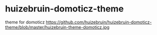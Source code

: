 # huizebruin-domoticz-theme
theme for domoticz
https://github.com/huizebruin/huizebruin-domoticz-theme/blob/master/huizebruin-theme-domoticz.jpg
